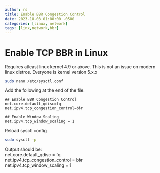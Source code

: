 ```yaml
---
author: rs
title: Enable BBR Congestion Control
date: 2023-18-03 01:00:00 -0500 
categories: [linux, network]
tags: [linx,network,bbr] 
---
```



# Enable TCP BBR in Linux
Requires atleast linux kernel 4.9 or above. This is not an issue on modern linux distros. Everyone is kernel version 5.x.x


```bash
sudo nano /etc/sysctl.conf
```

Add the following at the end of the file.

```text
## Enable BBR Congestion Control
net.core.default_qdisc=fq
net.ipv4.tcp_congestion_control=bbr

## Enable Window Scaling
net.ipv4.tcp_window_scaling = 1
```

Reload sysctl config
```bash
sudo sysctl -p
```

Output should be:  
net.core.default_qdisc = fq  
net.ipv4.tcp_congestion_control = bbr  
net.ipv4.tcp_window_scaling = 1